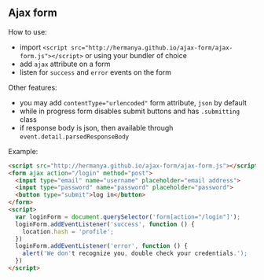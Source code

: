 Ajax form
---------
How to use:
- import `<script src="http://hermanya.github.io/ajax-form/ajax-form.js"></script>` or using your bundler of choice
- add `ajax` attribute on a form
- listen for `success` and `error` events on the form

Other features:
- you may add `contentType="urlencoded"` form attribute, `json` by default
- while in progress form disables submit buttons and has `.submitting` class
- if response body is json, then available through `event.detail.parsedResponseBody`

Example:
```html
<script src="http://hermanya.github.io/ajax-form/ajax-form.js"></script>
<form ajax action="/login" method="post">
  <input type="email" name="username" placeholder="email address">
  <input type="password" name="password" placeholder="password">
  <button type="submit">log in</button>
</form>
<script>
  var loginForm = document.querySelector('form[action="/login"]');
  loginForm.addEventListener('success', function () {
    location.hash = 'profile';
  })
  loginForm.addEventListener('error', function () {
    alert('We don't recognize you, double check your credentials.');
  })
</script>
```
